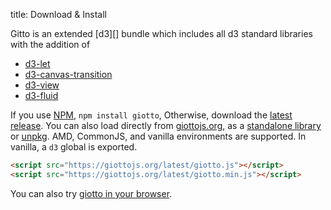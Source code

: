title: Download & Install

Gitto is an extended [d3][] bundle which includes all d3 standard libraries with the addition of

* [d3-let](/d3-let)
* [d3-canvas-transition](/d3-canvas-transition)
* [d3-view](/d3-view)
* [d3-fluid](/d3-fluid)

If you use [NPM](https://www.npmjs.com/package/giotto), ``npm install giotto``,
Otherwise, download the [latest release](https://github.com/quantmind/giotto/releases).
You can also load directly from [giottojs.org](https://giottojs.org),
as a [standalone library](https://giottojs.org/latest/giotto.js) or
[unpkg](https://unpkg.com/giotto/).
AMD, CommonJS, and vanilla environments are supported. In vanilla, a ``d3`` global is exported.
```html
<script src="https://giottojs.org/latest/giotto.js"></script>
<script src="https://giottojs.org/latest/giotto.min.js"></script>
```
You can also try [giotto in your browser](https://runkit.com/npm/giotto).

